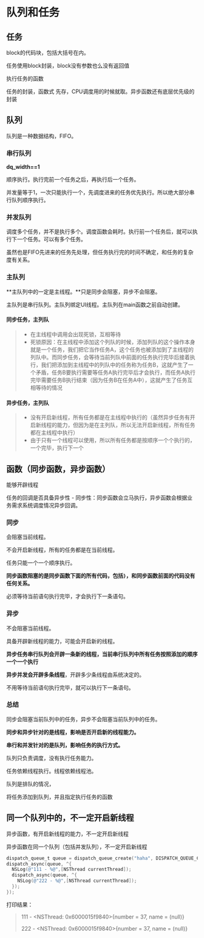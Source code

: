 # 队列和任务

## 任务

block的代码块，包括大括号在内。

任务使用block封装，block没有参数也么没有返回值

执行任务的函数

任务的封装，函数式  先存，CPU调度用的时候就取。异步函数还有底层优先级的封装

## 队列

队列是一种数据结构，FIFO。

### 串行队列

**dq_width==1**

顺序执行。执行完前一个任务之后，再执行后一个任务。

并发量等于1，一次只能执行一个，先调度进来的任务优先执行。所以绝大部分串行队列顺序执行。

### 并发队列

调度多个任务，并不是执行多个。调度函数会耗时。执行前一个任务后，就可以执行下一个任务。可以有多个任务。

虽然也是FIFO先进来的任务先处理，但任务执行完的时间不确定，和任务的复杂度有关系。

### 主队列

**主队列中的一定是主线程。**只是同步会阻塞，异步不会阻塞。

主队列是串行队列。主队列绑定UI线程。主队列在main函数之前自动创建。

#### 同步任务，主列队

> - 在主线程中调用会出现死锁，互相等待
> - 死锁原因：在主线程中添加这个列队的时候，添加列队的这个操作本身就是一个任务，我们把它当作任务A，这个任务也被添加到了主线程的列队中。而同步任务，会等待当前列队中前面的任务执行完毕后接着执行，我们把添加到主线程中的列队中的任务称为任务B，这就产生了一个矛盾，任务B要执行需要等任务A执行完毕后才会执行，而任务A执行完毕需要任务B执行结束（因为任务B在任务A中），这就产生了任务互相等待的情况

#### 异步任务，主列队

> - 没有开启新线程，所有任务都是在主线程中执行的（虽然异步任务有开启新线程的能力，但因为是在主列队，所以无法开启新线程，所有任务都在主线程中执行）
> - 由于只有一个线程可以使用，所以所有任务都是按顺序一个个执行的，一个完毕，执行下一个

## 函数（同步函数，异步函数）

能够开辟线程

任务的回调是否具备异步性 - 同步性：同步函数会立马执行，异步函数会根据业务需求系统调度情况异步回调。

### 同步

会阻塞当前线程。

不会开启新线程，所有的任务都是在当前线程。

任务只能一个一个顺序执行。

**同步函数阻塞的是同步函数下面的所有代码，包括`}`，和同步函数前面的代码没有任何关系。**

必须等待当前语句执行完毕，才会执行下一条语句。

### 异步

不会阻塞当前线程。

具备开辟新线程的能力，可能会开启新的线程。

**异步任务串行队列会开辟一条新的线程，当前串行队列中所有任务按照添加的顺序一个一个执行**

**异步并发会开辟多条线程**，开辟多少条线程由系统决定的。

不用等待当前语句执行完毕，就可以执行下一条语句。

### 总结

同步会阻塞当前队列中的任务，异步不会阻塞当前队列中的任务。

**同步和异步针对的是线程，影响是否开启新的线程能力。**

**串行和并发针对的是队列，影响任务的执行方式。**

队列只负责调度，没有执行任务能力。

任务依赖线程执行。线程依赖线程池。

队列是排队的情况，

将任务添加到队列，并且指定执行任务的函数

## 同一个队列中的，不一定开启新线程

异步函数，有开启新线程的能力，不一定开启新线程

异步函数在同一个队列（包括并发队列），不一定开启新线程

```objective-c
dispatch_queue_t queue = dispatch_queue_create("haha", DISPATCH_QUEUE_CONCURRENT);
dispatch_async(queue, ^{
  NSLog(@"111 - %@",[NSThread currentThread]);
  dispatch_async(queue, ^{
    NSLog(@"222 - %@",[NSThread currentThread]);
  });
});
```

打印结果：

>   111 - <NSThread: 0x6000015f9840>{number = 37, name = (null)}
>
>   222 - <NSThread: 0x6000015f9840>{number = 37, name = (null)}
